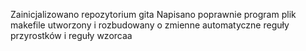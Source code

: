 Zainicjalizowano repozytorium gita
Napisano poprawnie program
plik makefile utworzony i rozbudowany o zmienne automatyczne reguły przyrostków i reguły wzorcaa

